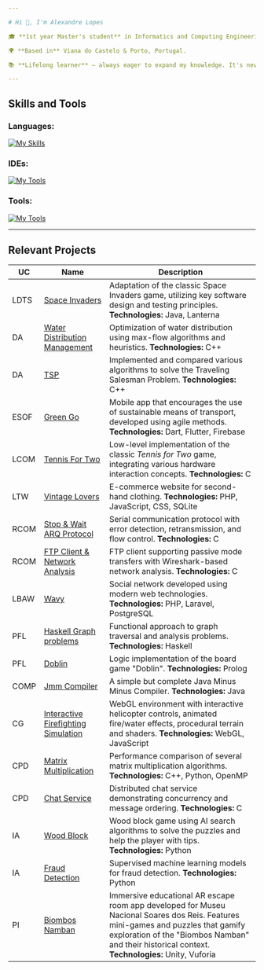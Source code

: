 ```yaml
---

# Hi 👋, I'm Alexandre Lopes

🎓 **1st year Master's student** in Informatics and Computing Engineering at [FEUP](https://sigarra.up.pt/feup/pt/web_page.inicial).

🌍 **Based in** Viana do Castelo & Porto, Portugal.

📚 **Lifelong learner** – always eager to expand my knowledge. It's never too late to learn something new!

---
```


## Skills and Tools
### Languages:
[![My Skills](https://skillicons.dev/icons?i=c,cpp,css,html,php,javascript,dart,py,sqlite,java,postgres,haskell&theme=dark)](https://skillicons.dev)

### IDEs:
[![My Tools](https://skillicons.dev/icons?i=vscode,clion,idea&theme=dark)](https://skillicons.dev)

### Tools:
[![My Tools](https://skillicons.dev/icons?i=flutter,firebase,gradle,git,github,gitlab,gherkin,figma,laravel,tailwind,anaconda&theme=dark)](https://skillicons.dev)

---
## Relevant Projects
| UC   | Name           | Description                                                                                                               |
|------|----------------|---------------------------------------------------------------------------------------------------------------------------|
| LDTS | [Space Invaders](https://github.com/AlexL534/Space_Invaders-LDTS) | Adaptation of the classic Space Invaders game, utilizing key software design and testing principles. **Technologies:** Java, Lanterna |
| DA | [Water Distribution Management](https://github.com/AlexL534/DA-project1) | Optimization of water distribution using max-flow algorithms and heuristics. **Technologies:** C++ |
| DA | [TSP](https://github.com/AlexL534/da_project2) | Implemented and compared various algorithms to solve the Traveling Salesman Problem. **Technologies:** C++ |
| ESOF | [Green Go](https://github.com/AlexL534/Green_Go-ESOF) | Mobile app that encourages the use of sustainable means of transport, developed using agile methods. **Technologies:** Dart, Flutter, Firebase |
| LCOM | [Tennis For Two](https://github.com/AlexL534/Tennis_For_Two-LCOM) | Low-level implementation of the classic *Tennis for Two* game, integrating various hardware interaction concepts. **Technologies:** C |
| LTW | [Vintage Lovers](https://github.com/AlexL534/Vintage_Lovers-LTW) | E-commerce website for second-hand clothing. **Technologies:** PHP, JavaScript, CSS, SQLite |
| RCOM | [Stop & Wait ARQ Protocol](https://github.com/AlexL534/rcom-lab1-link-layer) | Serial communication protocol with error detection, retransmission, and flow control. **Technologies:** C |
| RCOM | [FTP Client & Network Analysis](https://github.com/AlexL534/rcom-lab2-ftp) | FTP client supporting passive mode transfers with Wireshark-based network analysis. **Technologies:** C |
| LBAW | [Wavy](https://github.com/AlexL534/Wavy-LBAW) | Social network developed using modern web technologies. **Technologies:** PHP, Laravel, PostgreSQL |
| PFL | [Haskell Graph problems](https://github.com/AlexL534/haskell-road-network-PFL) | Functional approach to graph traversal and analysis problems. **Technologies:** Haskell |
| PFL | [Doblin](https://github.com/AlexL534/Doblin-PFL) | Logic implementation of the board game "Doblin". **Technologies:** Prolog |
| COMP | [Jmm Compiler](https://github.com/AlexL534/jmm-compiler) | A simple but complete Java Minus Minus Compiler. **Technologies:** Java |
| CG | [Interactive Firefighting Simulation](https://github.com/AlexL534/webgl-project-cg) | WebGL environment with interactive helicopter controls, animated fire/water effects, procedural terrain and shaders. **Technologies:** WebGL, JavaScript |
| CPD | [Matrix Multiplication](https://github.com/AlexL534/matrix-multiplication-cpd) | Performance comparison of several matrix multiplication algorithms. **Technologies:** C++, Python, OpenMP |
| CPD | [Chat Service](https://github.com/AlexL534/chat-service-cpd) | Distributed chat service demonstrating concurrency and message ordering. **Technologies:** C |
| IA | [Wood Block](https://github.com/AlexL534/Wood-Block-IA) | Wood block game using AI search algorithms to solve the puzzles and help the player with tips. **Technologies:** Python |
| IA | [Fraud Detection](https://github.com/AlexL534/Fraud-Detection-IA) | Supervised machine learning models for fraud detection. **Technologies:** Python |
| PI | [Biombos Namban](https://github.com/AlexL534/Biombos-Namban-Escape-Room) | Immersive educational AR escape room app developed for Museu Nacional Soares dos Reis. Features mini-games and puzzles that gamify exploration of the "Biombos Namban" and their historical context. **Technologies:** Unity, Vuforia |

